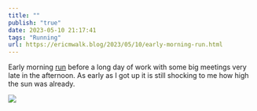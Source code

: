 ```yaml
---
title: ""
publish: "true"
date: 2023-05-10 21:17:41
tags: "Running"
url: https://ericmwalk.blog/2023/05/10/early-morning-run.html
---
```


Early morning [run](http://www.strava.com/activities/9045036944) before a long day of work with some big meetings very late in the afternoon. As early as I got up it is still shocking to me how high the sun was already.

![](https://ericmwalk.blog/uploads/2023/d000e38103.jpg)